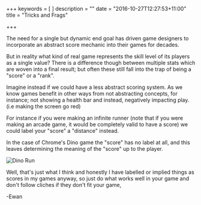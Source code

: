 +++
keywords = [
]
description = ""
date = "2016-10-27T12:27:53+11:00"
title = "Tricks and Frags"

+++

The need for a single but dynamic end goal has driven game designers to incorporate an abstract score mechanic into their games for decades.

But in reality what kind of real game represents the skill level of its players as a single value? There is a difference though between multiple stats which are woven into a final result; but often these still fall into the trap of being a "score" or a "rank".

Imagine instead if we could have a less abstract scoring system. As we know games benefit in other ways from not abstracting concepts, for instance; not showing a health bar and instead, negatively impacting play. (i.e making the screen go red)

For instance if you were making an infinite runner (note that if you were making an arcade game, it would be completely valid to have a score) we could label your "score" a "distance" instead.

In the case of Chrome's Dino game the "score" has no label at all, and this leaves determining the meaning of the "score" up to the player.

![Dino Run](/img/tricks-frags/dino-run.png)

Well, that's just what I think and honestly I have labelled or implied things as scores in my games anyway, so just do what works well in your game and don't follow cliches if they don't fit your game,

-Ewan
